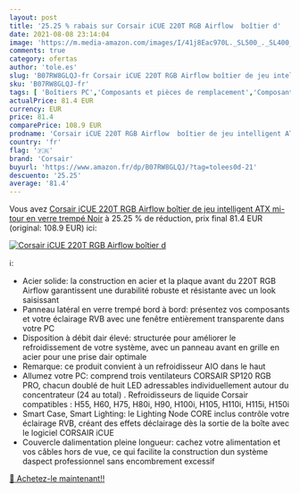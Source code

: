 ```yaml
---
layout: post
title: '25.25 % rabais sur Corsair iCUE 220T RGB Airflow  boîtier d'
date: 2021-08-08 23:14:04
image: 'https://m.media-amazon.com/images/I/41j8Eac970L._SL500_._SL400_.jpg'
comments: true
category: ofertas
author: 'tole.es'
slug: 'B07RW8GLQJ-fr Corsair iCUE 220T RGB Airflow boîtier de jeu intelligent...'
sku: 'B07RW8GLQJ-fr'
tags: [ 'Boîtiers PC','Composants et pièces de remplacement','Composants externes','Informatique','corsair', ]
actualPrice: 81.4 EUR
currency: EUR
price: 81.4
comparePrice: 108.9 EUR
prodname: 'Corsair iCUE 220T RGB Airflow  boîtier de jeu intelligent ATX mi-tour en verre trempé  Noir'
country: 'fr'
flag: '🇫🇷'
brand: 'Corsair'
buyurl: 'https://www.amazon.fr/dp/B07RW8GLQJ/?tag=tolees0d-21'
descuento: '25.25'
average: '81.4'
---
```


Vous avez [Corsair iCUE 220T RGB Airflow  boîtier de jeu intelligent ATX mi-tour en verre trempé  Noir](https://www.amazon.fr/dp/B07RW8GLQJ/?tag=tolees0d-21)  à  25.25 % de réduction, prix final  81.4 EUR (original: 108.9 EUR) ici:

[![Corsair iCUE 220T RGB Airflow  boîtier d](https://m.media-amazon.com/images/I/41j8Eac970L._SL500_._SL400_.jpg)](https://www.amazon.fr/dp/B07RW8GLQJ/?tag=tolees0d-21)

ℹ️:

- Acier solide: la construction en acier et la plaque avant du 220T RGB Airflow garantissent une durabilité robuste et résistante avec un look saisissant
- Panneau latéral en verre trempé bord à bord: présentez vos composants et votre éclairage RVB avec une fenêtre entièrement transparente dans votre PC
- Disposition à débit dair élevé: structurée pour améliorer le refroidissement de votre système, avec un panneau avant en grille en acier pour une prise dair optimale
- Remarque: ce produit convient à un refroidisseur AIO dans le haut
- Allumez votre PC: comprend trois ventilateurs CORSAIR SP120 RGB PRO, chacun doublé de huit LED adressables individuellement autour du concentrateur (24 au total) . Refroidisseurs de liquide Corsair compatibles : H55, H60, H75, H80i, H90, H100i, H105, H110i, H115i, H150i
- Smart Case, Smart Lighting: le Lighting Node CORE inclus contrôle votre éclairage RVB, créant des effets déclairage dès la sortie de la boîte avec le logiciel CORSAIR iCUE
- Couvercle dalimentation pleine longueur: cachez votre alimentation et vos câbles hors de vue, ce qui facilite la construction dun système daspect professionnel sans encombrement excessif

[🛒 Achetez-le maintenant!!](https://www.amazon.fr/dp/B07RW8GLQJ/?tag=tolees0d-21)
